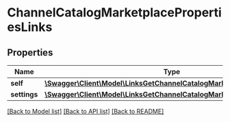 # ChannelCatalogMarketplacePropertiesLinks

## Properties
Name | Type | Description | Notes
------------ | ------------- | ------------- | -------------
**self** | [**\Swagger\Client\Model\LinksGetChannelCatalogMarketplacePropertiesLink**](LinksGetChannelCatalogMarketplacePropertiesLink.md) |  | 
**settings** | [**\Swagger\Client\Model\LinksGetChannelCatalogMarketplaceSettingsLink**](LinksGetChannelCatalogMarketplaceSettingsLink.md) |  | 

[[Back to Model list]](../README.md#documentation-for-models) [[Back to API list]](../README.md#documentation-for-api-endpoints) [[Back to README]](../README.md)


